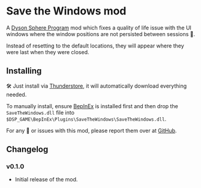 ﻿# Save the Windows mod

A [Dyson Sphere Program](https://store.steampowered.com/app/1366540/Dyson_Sphere_Program/) mod which fixes a quality of life issue with the UI windows where the window positions are not persisted between sessions 💾.

Instead of resetting to the default locations, they will appear where they were last when they were closed.

## Installing

🛠 Just install via [Thunderstore](https://dsp.thunderstore.io), it will automatically download everything needed.

To manually install, ensure [BepInEx](https://github.com/BepInEx/BepInEx) is installed first and then drop the `SaveTheWindows.dll` file into `$DSP_GAME\BepInEx\Plugins\SaveTheWindows\SaveTheWindows.dll`.

For any 🐛 or issues with this mod, please report them over at [GitHub](https://github.com/Therzok/dsp_modding/issues/new).

## Changelog

### v0.1.0

* Initial release of the mod.

## 